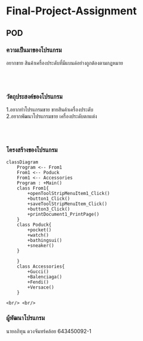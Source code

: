 # Final-Project-Assignment
## POD <br/>
### ความเป็นมาของโปรแกรม
อยากขาย สินค้าเครื่องประดับที่มีแบนด์อย่างถูกต้องตามกฎหมาย

<br/> <br/>
### วัตถุประสงค์ของโปรแกรม
1.อยากทำโปรแกรมขาย ขายสินค้าเครื่องประดับ <br/>
2.อยากพัฒนาโปรแกรมขาย เครื่องประดับตกแต่ง <br/>



<br/><br/>
### โครงสร้างของโปรแกรม
```mermaid 
classDiagram
    Program <-- From1
    From1 <-- Poduck
    From1 <-- Accessories
    Program : +Main()
    class From1{
        +openToolStripMenuItem1_Click()
        +button1_Click()
        +saveToolStripMenuItem_Click()
        +button3_Click()
        +printDocument1_PrintPage()
    }
    class Poduck{
        +pocket()
        +watch()
        +bathingsui()
        +sneaker()
    }
    
    }
    class Accessories{
        +Gucci()
        +Balenciaga()
        +Fendi()
        +Versace()
    }
 ```
    <br/> <br/>
### ผู้พัฒนาโปรแกรม
นายอภิทุน ดวงจันทร์คล้อย 643450092-1
